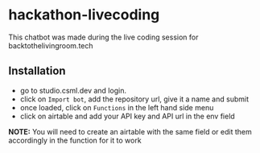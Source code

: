 # hackathon-livecoding
This chatbot was made during the live coding session for backtothelivingroom.tech

## Installation
- go to studio.csml.dev and login.
- click on `Import bot`, add the repository url, give it a name and submit
- once loaded, click on `Functions` in the left hand side menu
- click on airtable and add your API key and API url in the env field

**NOTE:** You will need to create an airtable with the same field or edit them accordingly in the function for it to work

